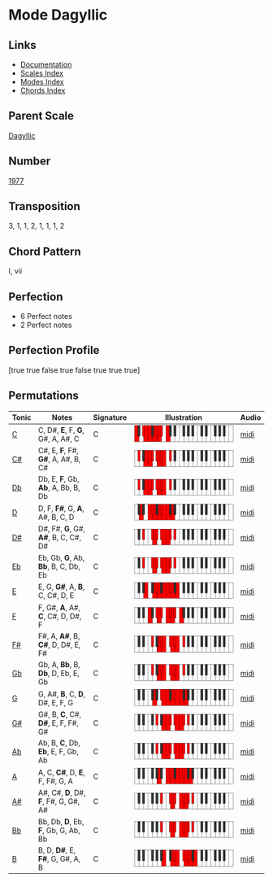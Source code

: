 # Mode Dagyllic

## Links

- [Documentation](README.md)
- [Scales Index](Scales.md)
- [Modes Index](Modes.md)
- [Chords Index](Chords.md)

## Parent Scale

[Dagyllic](ScaleDagyllic.md)

## Number

[1977](https://ianring.com/musictheory/scales/1977)

## Transposition

3, 1, 1, 2, 1, 1, 1, 2

## Chord Pattern

I, vii

## Perfection

- 6 Perfect notes
- 2 Perfect notes

## Perfection Profile

[true true false true false true true true]

## Permutations

| Tonic | Notes | Signature | Illustration | Audio |
|-------|-------|-----------|--------------|-------|
| [C](ModeCNaturalDagyllic.md) | C, D#, **E**, F, **G**, G#, A, A#, C | C | ![CNaturalDagyllic](ModeCNaturalDagyllic.png) | [midi](https://github.com/edipermadi/music/blob/main/docs/ModeCNaturalDagyllic.mid?raw=true) |
| [C#](ModeCSharpDagyllic.md) | C#, E, **F**, F#, **G#**, A, A#, B, C# | C | ![CSharpDagyllic](ModeCSharpDagyllic.png) | [midi](https://github.com/edipermadi/music/blob/main/docs/ModeCSharpDagyllic.mid?raw=true) |
| [Db](ModeDFlatDagyllic.md) | Db, E, **F**, Gb, **Ab**, A, Bb, B, Db | C | ![DFlatDagyllic](ModeDFlatDagyllic.png) | [midi](https://github.com/edipermadi/music/blob/main/docs/ModeDFlatDagyllic.mid?raw=true) |
| [D](ModeDNaturalDagyllic.md) | D, F, **F#**, G, **A**, A#, B, C, D | C | ![DNaturalDagyllic](ModeDNaturalDagyllic.png) | [midi](https://github.com/edipermadi/music/blob/main/docs/ModeDNaturalDagyllic.mid?raw=true) |
| [D#](ModeDSharpDagyllic.md) | D#, F#, **G**, G#, **A#**, B, C, C#, D# | C | ![DSharpDagyllic](ModeDSharpDagyllic.png) | [midi](https://github.com/edipermadi/music/blob/main/docs/ModeDSharpDagyllic.mid?raw=true) |
| [Eb](ModeEFlatDagyllic.md) | Eb, Gb, **G**, Ab, **Bb**, B, C, Db, Eb | C | ![EFlatDagyllic](ModeEFlatDagyllic.png) | [midi](https://github.com/edipermadi/music/blob/main/docs/ModeEFlatDagyllic.mid?raw=true) |
| [E](ModeENaturalDagyllic.md) | E, G, **G#**, A, **B**, C, C#, D, E | C | ![ENaturalDagyllic](ModeENaturalDagyllic.png) | [midi](https://github.com/edipermadi/music/blob/main/docs/ModeENaturalDagyllic.mid?raw=true) |
| [F](ModeFNaturalDagyllic.md) | F, G#, **A**, A#, **C**, C#, D, D#, F | C | ![FNaturalDagyllic](ModeFNaturalDagyllic.png) | [midi](https://github.com/edipermadi/music/blob/main/docs/ModeFNaturalDagyllic.mid?raw=true) |
| [F#](ModeFSharpDagyllic.md) | F#, A, **A#**, B, **C#**, D, D#, E, F# | C | ![FSharpDagyllic](ModeFSharpDagyllic.png) | [midi](https://github.com/edipermadi/music/blob/main/docs/ModeFSharpDagyllic.mid?raw=true) |
| [Gb](ModeGFlatDagyllic.md) | Gb, A, **Bb**, B, **Db**, D, Eb, E, Gb | C | ![GFlatDagyllic](ModeGFlatDagyllic.png) | [midi](https://github.com/edipermadi/music/blob/main/docs/ModeGFlatDagyllic.mid?raw=true) |
| [G](ModeGNaturalDagyllic.md) | G, A#, **B**, C, **D**, D#, E, F, G | C | ![GNaturalDagyllic](ModeGNaturalDagyllic.png) | [midi](https://github.com/edipermadi/music/blob/main/docs/ModeGNaturalDagyllic.mid?raw=true) |
| [G#](ModeGSharpDagyllic.md) | G#, B, **C**, C#, **D#**, E, F, F#, G# | C | ![GSharpDagyllic](ModeGSharpDagyllic.png) | [midi](https://github.com/edipermadi/music/blob/main/docs/ModeGSharpDagyllic.mid?raw=true) |
| [Ab](ModeAFlatDagyllic.md) | Ab, B, **C**, Db, **Eb**, E, F, Gb, Ab | C | ![AFlatDagyllic](ModeAFlatDagyllic.png) | [midi](https://github.com/edipermadi/music/blob/main/docs/ModeAFlatDagyllic.mid?raw=true) |
| [A](ModeANaturalDagyllic.md) | A, C, **C#**, D, **E**, F, F#, G, A | C | ![ANaturalDagyllic](ModeANaturalDagyllic.png) | [midi](https://github.com/edipermadi/music/blob/main/docs/ModeANaturalDagyllic.mid?raw=true) |
| [A#](ModeASharpDagyllic.md) | A#, C#, **D**, D#, **F**, F#, G, G#, A# | C | ![ASharpDagyllic](ModeASharpDagyllic.png) | [midi](https://github.com/edipermadi/music/blob/main/docs/ModeASharpDagyllic.mid?raw=true) |
| [Bb](ModeBFlatDagyllic.md) | Bb, Db, **D**, Eb, **F**, Gb, G, Ab, Bb | C | ![BFlatDagyllic](ModeBFlatDagyllic.png) | [midi](https://github.com/edipermadi/music/blob/main/docs/ModeBFlatDagyllic.mid?raw=true) |
| [B](ModeBNaturalDagyllic.md) | B, D, **D#**, E, **F#**, G, G#, A, B | C | ![BNaturalDagyllic](ModeBNaturalDagyllic.png) | [midi](https://github.com/edipermadi/music/blob/main/docs/ModeBNaturalDagyllic.mid?raw=true) |
